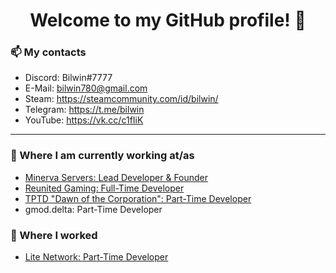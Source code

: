<h1 align="center"> Welcome to my GitHub profile! 👋</h1>

### 📫 My contacts
- Discord: Bilwin#7777 <br>
- E-Mail: bilwin780@gmail.com <br>
- Steam: https://steamcommunity.com/id/bilwin/ <br>
- Telegram: https://t.me/bilwin <br>
- YouTube: https://vk.cc/c1fIiK <br>

---

### 💼 Where I am currently working at/as
- [Minerva Servers: Lead Developer & Founder](https://www.minerva.pw/)
- [Reunited Gaming: Full-Time Developer](https://www.reunitedgaming.nn.pe/forums/)
- [TPTD "Dawn of the Corporation": Part-Time Developer](https://discord.gg/gHKKDZmq5G)
- gmod.delta: Part-Time Developer

### 💼 Where I worked
- [Lite Network: Part-Time Developer](http://www.lite-network.de/)
